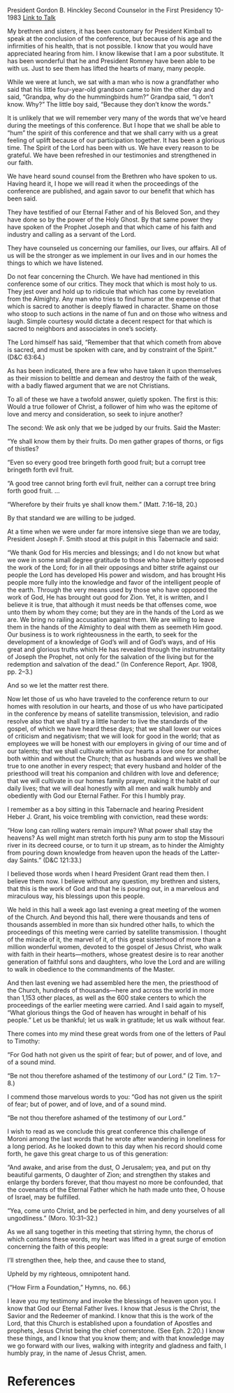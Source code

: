 President Gordon B. Hinckley
Second Counselor in the First Presidency
10-1983
[Link to Talk](https://www.churchofjesuschrist.org/study/general-conference/1983/10/let-us-go-forward?lang=eng)

My brethren and sisters, it has been customary for President Kimball to speak at the conclusion of the conference, but because of his age and the infirmities of his health, that is not possible. I know that you would have appreciated hearing from him. I know likewise that I am a poor substitute. It has been wonderful that he and President Romney have been able to be with us. Just to see them has lifted the hearts of many, many people.

While we were at lunch, we sat with a man who is now a grandfather who said that his little four-year-old grandson came to him the other day and said, “Grandpa, why do the hummingbirds hum?” Grandpa said, “I don’t know. Why?” The little boy said, “Because they don’t know the words.”

It is unlikely that we will remember very many of the words that we’ve heard during the meetings of this conference. But I hope that we shall be able to “hum” the spirit of this conference and that we shall carry with us a great feeling of uplift because of our participation together. It has been a glorious time. The Spirit of the Lord has been with us. We have every reason to be grateful. We have been refreshed in our testimonies and strengthened in our faith.

We have heard sound counsel from the Brethren who have spoken to us. Having heard it, I hope we will read it when the proceedings of the conference are published, and again savor to our benefit that which has been said.

They have testified of our Eternal Father and of his Beloved Son, and they have done so by the power of the Holy Ghost. By that same power they have spoken of the Prophet Joseph and that which came of his faith and industry and calling as a servant of the Lord.

They have counseled us concerning our families, our lives, our affairs. All of us will be the stronger as we implement in our lives and in our homes the things to which we have listened.

Do not fear concerning the Church. We have had mentioned in this conference some of our critics. They mock that which is most holy to us. They jest over and hold up to ridicule that which has come by revelation from the Almighty. Any man who tries to find humor at the expense of that which is sacred to another is deeply flawed in character. Shame on those who stoop to such actions in the name of fun and on those who witness and laugh. Simple courtesy would dictate a decent respect for that which is sacred to neighbors and associates in one’s society.

The Lord himself has said, “Remember that that which cometh from above is sacred, and must be spoken with care, and by constraint of the Spirit.” (D&C 63:64.)

As has been indicated, there are a few who have taken it upon themselves as their mission to belittle and demean and destroy the faith of the weak, with a badly flawed argument that we are not Christians.

To all of these we have a twofold answer, quietly spoken. The first is this: Would a true follower of Christ, a follower of him who was the epitome of love and mercy and consideration, so seek to injure another?

The second: We ask only that we be judged by our fruits. Said the Master:

“Ye shall know them by their fruits. Do men gather grapes of thorns, or figs of thistles?

“Even so every good tree bringeth forth good fruit; but a corrupt tree bringeth forth evil fruit.

“A good tree cannot bring forth evil fruit, neither can a corrupt tree bring forth good fruit. …

“Wherefore by their fruits ye shall know them.” (Matt. 7:16–18, 20.)

By that standard we are willing to be judged.

At a time when we were under far more intensive siege than we are today, President Joseph F. Smith stood at this pulpit in this Tabernacle and said:

“We thank God for His mercies and blessings; and I do not know but what we owe in some small degree gratitude to those who have bitterly opposed the work of the Lord; for in all their opposings and bitter strife against our people the Lord has developed His power and wisdom, and has brought His people more fully into the knowledge and favor of the intelligent people of the earth. Through the very means used by those who have opposed the work of God, He has brought out good for Zion. Yet, it is written, and I believe it is true, that although it must needs be that offenses come, woe unto them by whom they come; but they are in the hands of the Lord as we are. We bring no railing accusation against them. We are willing to leave them in the hands of the Almighty to deal with them as seemeth Him good. Our business is to work righteousness in the earth, to seek for the development of a knowledge of God’s will and of God’s ways, and of His great and glorious truths which He has revealed through the instrumentality of Joseph the Prophet, not only for the salvation of the living but for the redemption and salvation of the dead.” (In Conference Report, Apr. 1908, pp. 2–3.)



And so we let the matter rest there.

Now let those of us who have traveled to the conference return to our homes with resolution in our hearts, and those of us who have participated in the conference by means of satellite transmission, television, and radio resolve also that we shall try a little harder to live the standards of the gospel, of which we have heard these days; that we shall lower our voices of criticism and negativism; that we will look for good in the world; that as employees we will be honest with our employers in giving of our time and of our talents; that we shall cultivate within our hearts a love one for another, both within and without the Church; that as husbands and wives we shall be true to one another in every respect; that every husband and holder of the priesthood will treat his companion and children with love and deference; that we will cultivate in our homes family prayer, making it the habit of our daily lives; that we will deal honestly with all men and walk humbly and obediently with God our Eternal Father. For this I humbly pray.

I remember as a boy sitting in this Tabernacle and hearing President Heber J. Grant, his voice trembling with conviction, read these words:

“How long can rolling waters remain impure? What power shall stay the heavens? As well might man stretch forth his puny arm to stop the Missouri river in its decreed course, or to turn it up stream, as to hinder the Almighty from pouring down knowledge from heaven upon the heads of the Latter-day Saints.” (D&C 121:33.)

I believed those words when I heard President Grant read them then. I believe them now. I believe without any question, my brethren and sisters, that this is the work of God and that he is pouring out, in a marvelous and miraculous way, his blessings upon this people.

We held in this hall a week ago last evening a great meeting of the women of the Church. And beyond this hall, there were thousands and tens of thousands assembled in more than six hundred other halls, to which the proceedings of this meeting were carried by satellite transmission. I thought of the miracle of it, the marvel of it, of this great sisterhood of more than a million wonderful women, devoted to the gospel of Jesus Christ, who walk with faith in their hearts—mothers, whose greatest desire is to rear another generation of faithful sons and daughters, who love the Lord and are willing to walk in obedience to the commandments of the Master.

And then last evening we had assembled here the men, the priesthood of the Church, hundreds of thousands—here and across the world in more than 1,153 other places, as well as the 600 stake centers to which the proceedings of the earlier meeting were carried. And I said again to myself, “What glorious things the God of heaven has wrought in behalf of his people.” Let us be thankful; let us walk in gratitude; let us walk without fear.

There comes into my mind these great words from one of the letters of Paul to Timothy:

“For God hath not given us the spirit of fear; but of power, and of love, and of a sound mind.

“Be not thou therefore ashamed of the testimony of our Lord.” (2 Tim. 1:7–8.)

I commend those marvelous words to you: “God has not given us the spirit of fear; but of power, and of love, and of a sound mind.

“Be not thou therefore ashamed of the testimony of our Lord.”

I wish to read as we conclude this great conference this challenge of Moroni among the last words that he wrote after wandering in loneliness for a long period. As he looked down to this day when his record should come forth, he gave this great charge to us of this generation:

“And awake, and arise from the dust, O Jerusalem; yea, and put on thy beautiful garments, O daughter of Zion; and strengthen thy stakes and enlarge thy borders forever, that thou mayest no more be confounded, that the covenants of the Eternal Father which he hath made unto thee, O house of Israel, may be fulfilled.

“Yea, come unto Christ, and be perfected in him, and deny yourselves of all ungodliness.” (Moro. 10:31–32.)

As we all sang together in this meeting that stirring hymn, the chorus of which contains these words, my heart was lifted in a great surge of emotion concerning the faith of this people:





I’ll strengthen thee, help thee, and cause thee to stand,

Upheld by my righteous, omnipotent hand.





(“How Firm a Foundation,” Hymns, no. 66.)





I leave you my testimony and invoke the blessings of heaven upon you. I know that God our Eternal Father lives. I know that Jesus is the Christ, the Savior and the Redeemer of mankind. I know that this is the work of the Lord, that this Church is established upon a foundation of Apostles and prophets, Jesus Christ being the chief cornerstone. (See Eph. 2:20.) I know these things, and I know that you know them; and with that knowledge may we go forward with our lives, walking with integrity and gladness and faith, I humbly pray, in the name of Jesus Christ, amen.

# References
